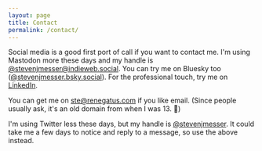 ```yaml
---
layout: page
title: Contact
permalink: /contact/
---
```


Social media is a good first port of call if you want to contact me. I'm using Mastodon more these days and my handle is [@stevenjmesser@indieweb.social](https://indieweb.social/@stevenjmesser). You can try me on Bluesky too ([@stevenjmesser.bsky.social](https://bsky.app/profile/stevenjmesser.bsky.social)). For the professional touch, try me on [LinkedIn](https://www.linkedin.com/in/stevenjmesser/).

You can get me on ste@renegatus.com if you like email. (Since people usually ask, it's an old domain from when I was 13. :facepalm:)

I'm using Twitter less these days, but my handle is [@stevenjmesser](https://twitter.com/stevenjmesser). It could take me a few days to notice and reply to a message, so use the above instead.

